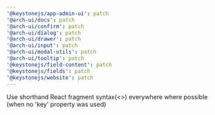 ```yaml
---
'@keystonejs/app-admin-ui': patch
'@arch-ui/docs': patch
'@arch-ui/confirm': patch
'@arch-ui/dialog': patch
'@arch-ui/drawer': patch
'@arch-ui/input': patch
'@arch-ui/modal-utils': patch
'@arch-ui/tooltip': patch
'@keystonejs/field-content': patch
'@keystonejs/fields': patch
'@keystonejs/website': patch
---
```


Use shorthand React fragment syntax(<>) everywhere where possible (when no 'key' property was used)
